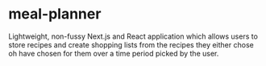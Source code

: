 # meal-planner
Lightweight, non-fussy Next.js and React application which allows users to store recipes and create shopping lists from the recipes they either chose oh have chosen for them over a time period picked by the user.
